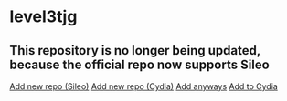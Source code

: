 # **level3tjg**
This repository is no longer being updated, because the official repo now supports Sileo
---
[Add new repo (Sileo)](sileo://source/https://level3tjg.xyz/repo/ "Add to Sileo")
[Add new repo (Cydia)](cydia://url/https://cydia.saurik.com/api/share#?source=https://level3tjg.xyz/repo "Add to Cydia")
[Add anyways](sileo://source/https://10Meisterbaelle.github.io/level3tjg/ "Add to Sileo")
[Add to Cydia](cydia://url/https://cydia.saurik.com/api/share#?source=https://10Meisterbaelle.github.io/level3tjg/ "Add to Cydia")
